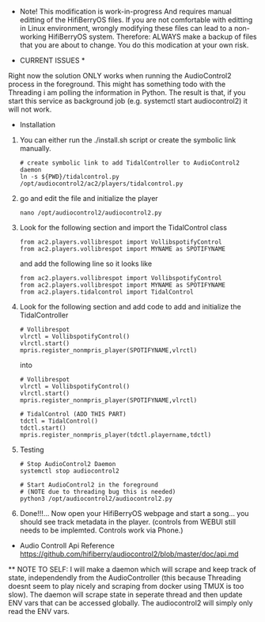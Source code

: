 
* Note! This modification is work-in-progress 
And requires manual editting of the HifiBerryOS files.
If you are not comfortable with editting in Linux environment, wrongly modifying these files can lead to a non-working HifiBerryOS system. Therefore: ALWAYS make a backup of files that you are about to change. You do this modication at your own risk.

* CURRENT ISSUES *

Right now the solution ONLY works when running the AudioControl2 process in the foreground.
This might has something todo with the Threading i am polling the information in Python.
The result is that, if you start this service as background job (e.g. systemctl start audiocontrol2) it will not work.


* Installation

1. You can either run the ./install.sh script or create the symbolic link manually.

   ```
   # create symbolic link to add TidalController to AudioControl2 daemon
   ln -s ${PWD}/tidalcontrol.py /opt/audiocontrol2/ac2/players/tidalcontrol.py
   ```
2. go and edit the file and initialize the player
   ```
   nano /opt/audiocontrol2/audiocontrol2.py
   ```

3. Look for the following section and import the TidalControl class
   ```
   from ac2.players.vollibrespot import VollibspotifyControl
   from ac2.players.vollibrespot import MYNAME as SPOTIFYNAME
   ```

   and add the following line so it looks like
   ```
   from ac2.players.vollibrespot import VollibspotifyControl
   from ac2.players.vollibrespot import MYNAME as SPOTIFYNAME
   from ac2.players.tidalcontrol import TidalControl
   ```

4. Look for the following section and add code to add and initialize the TidalController
   ```
   # Vollibrespot
   vlrctl = VollibspotifyControl()
   vlrctl.start()
   mpris.register_nonmpris_player(SPOTIFYNAME,vlrctl)
   ```

   into
   ```
   # Vollibrespot
   vlrctl = VollibspotifyControl()
   vlrctl.start()
   mpris.register_nonmpris_player(SPOTIFYNAME,vlrctl)

   # TidalControl (ADD THIS PART)
   tdctl = TidalControl()
   tdctl.start()
   mpris.register_nonmpris_player(tdctl.playername,tdctl)
   ```

5. Testing
   ```
   # Stop AudioControl2 Daemon
   systemctl stop audiocontrol2

   # Start AudioControl2 in the foreground 
   # (NOTE due to threading bug this is needed)
   python3 /opt/audiocontrol2/audiocontrol2.py
   ```

6. Done!!!... Now open your HifiBerryOS webpage and start a song... you should see track metadata in the player. (controls from WEBUI still needs to be implemted. Controls work via Phone.)

* Audio Controll Api Reference
https://github.com/hifiberry/audiocontrol2/blob/master/doc/api.md

** NOTE TO SELF: I will make a daemon which will scrape and keep track of state, independendly from the AudioController (this because Threading doesnt seem to play nicely and scraping from docker using TMUX is too slow). The daemon will scrape state in seperate thread and then update ENV vars that can be accessed globally. 
The audiocontrol2 will simply only read the ENV vars.



